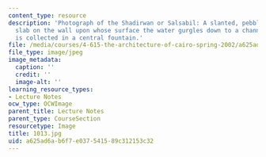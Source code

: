 ```yaml
---
content_type: resource
description: 'Photograph of the Shadirwan or Salsabil: A slanted, pebbled or chevroned
  slab on the wall upon whose surface the water gurgles down to a channel whence it
  is collected in a central fountain.'
file: /media/courses/4-615-the-architecture-of-cairo-spring-2002/a625ad6ab6f7e037541589c312153c32_1013.jpg
file_type: image/jpeg
image_metadata:
  caption: ''
  credit: ''
  image-alt: ''
learning_resource_types:
- Lecture Notes
ocw_type: OCWImage
parent_title: Lecture Notes
parent_type: CourseSection
resourcetype: Image
title: 1013.jpg
uid: a625ad6a-b6f7-e037-5415-89c312153c32
---
```

